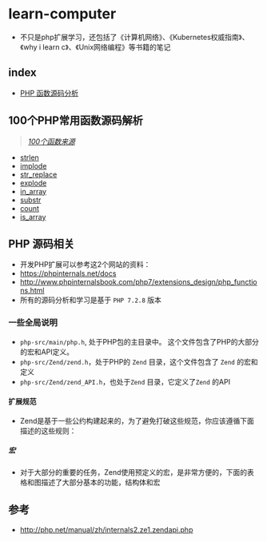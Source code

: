 # learn-computer
* 不只是php扩展学习，还包括了《计算机网络》、《Kubernetes权威指南》、《why i learn c》、《Unix网络编程》等书籍的笔记

## index
* [ PHP 函数源码分析](./src)

## 100个PHP常用函数源码解析
> [*100个函数来源*](https://learnku.com/php/t/25799)

* [strlen](./src/function/string/strlen.md)
* [implode](./src/function/string/implode.md)
* [str_replace](./src/function/str_replace.md)
* [explode](./src/function/string/explode.md)
* [in_array](./src/function/array/in_array.md)
* [substr](./src/function/string/substr.md)
* [count](./src/function/array/count.md)
* [is_array](./src/function/array/is_array.md)

## PHP 源码相关
* 开发PHP扩展可以参考这2个网站的资料：
* https://phpinternals.net/docs
* http://www.phpinternalsbook.com/php7/extensions_design/php_functions.html 
* 所有的源码分析和学习是基于 `PHP 7.2.8` 版本

### 一些全局说明
* `php-src/main/php.h`, 处于PHP包的主目录中。 这个文件包含了PHP的大部分的宏和API定义。
* `php-src/Zend/zend.h`，处于PHP的 `Zend` 目录，这个文件包含了 `Zend` 的宏和定义
* `php-src/Zend/zend_API.h`，也处于`Zend` 目录，它定义了`Zend` 的API

#### 扩展规范
* Zend是基于一些公约构建起来的，为了避免打破这些规范，你应该遵循下面描述的这些规则：

##### 宏
* 对于大部分的重要的任务，Zend使用预定义的宏，是非常方便的，下面的表格和图描述了大部分基本的功能，结构体和宏

## 参考
* http://php.net/manual/zh/internals2.ze1.zendapi.php
